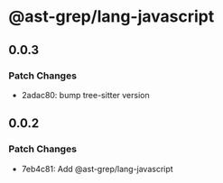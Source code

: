 # @ast-grep/lang-javascript

## 0.0.3

### Patch Changes

- 2adac80: bump tree-sitter version

## 0.0.2

### Patch Changes

- 7eb4c81: Add @ast-grep/lang-javascript
